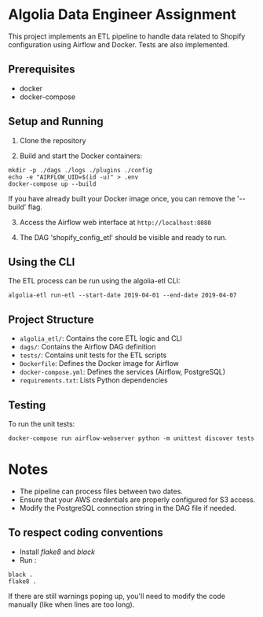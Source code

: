 # Algolia Data Engineer Assignment

This project implements an ETL pipeline to handle data related to
Shopify configuration using Airflow and Docker. Tests are also implemented.

## Prerequisites

- docker
- docker-compose

## Setup and Running

1. Clone the repository

2. Build and start the Docker containers:

```
mkdir -p ./dags ./logs ./plugins ./config
echo -e "AIRFLOW_UID=$(id -u)" > .env
docker-compose up --build
```

If you have already built your Docker image once, you can remove
the '--build' flag.

3. Access the Airflow web interface at `http://localhost:8080`

4. The DAG 'shopify_config_etl' should be visible and ready to run.

## Using the CLI

The ETL process can be run using the algolia-etl CLI:

```
algolia-etl run-etl --start-date 2019-04-01 --end-date 2019-04-07
```

## Project Structure

- `algolia_etl/`: Contains the core ETL logic and CLI
- `dags/`: Contains the Airflow DAG definition
- `tests/`: Contains unit tests for the ETL scripts
- `Dockerfile`: Defines the Docker image for Airflow
- `docker-compose.yml`: Defines the services (Airflow, PostgreSQL)
- `requirements.txt`: Lists Python dependencies

## Testing

To run the unit tests:

```
docker-compose run airflow-webserver python -m unittest discover tests
```

# Notes

- The pipeline can process files between two dates.
- Ensure that your AWS credentials are properly configured for S3 access.
- Modify the PostgreSQL connection string in the DAG file if needed.

## To respect coding conventions

- Install _flake8_ and _black_
- Run :
```
black .
flake8 .
```
If there are still warnings poping up, you'll need to modify the code manually (like when lines are too long).